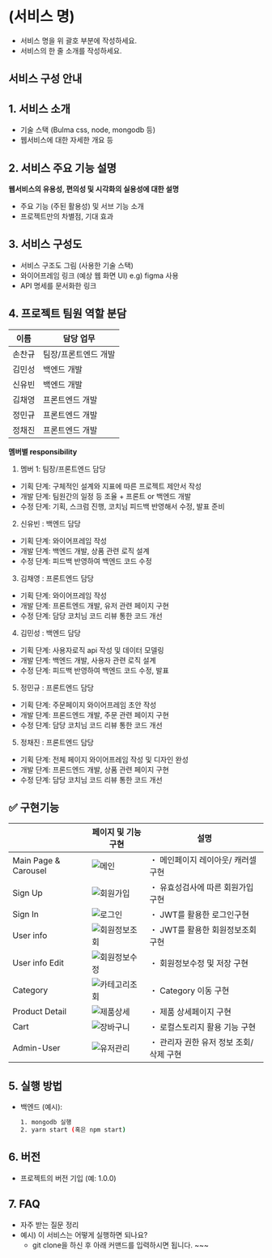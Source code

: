 # (서비스 명)
- 서비스 명을 위 괄호 부분에 작성하세요.
- 서비스의 한 줄 소개를 작성하세요.


## 서비스 구성 안내

## 1. 서비스 소개

- 기술 스택 (Bulma css, node, mongodb 등)
- 웹서비스에 대한 자세한 개요 등


## 2. 서비스 주요 기능 설명

**웹서비스의 유용성, 편의성 및 시각화의 실용성에 대한 설명**
  - 주요 기능 (주된 활용성) 및 서브 기능 소개
  - 프로젝트만의 차별점, 기대 효과

## 3. 서비스 구성도
  - 서비스 구조도 그림 (사용한 기술 스택)
  - 와이어프레임 링크 (예상 웹 화면 UI) e.g) figma 사용
  - API 명세를 문서화한 링크

## 4. 프로젝트 팀원 역할 분담
| 이름 | 담당 업무 |
| ------ | ------ |
| 손찬규 | 팀장/프론트엔드 개발 |
| 김민성 | 백엔드 개발 |
| 신유빈 | 백엔드 개발 |
| 김채영 | 프론트엔드 개발 |
| 정민규 | 프론트엔드 개발 |
| 정채진 | 프론트엔드 개발 |

**멤버별 responsibility**

1. 멤버 1: 팀장/프론트엔드 담당

- 기획 단계: 구체적인 설계와 지표에 따른 프로젝트 제안서 작성
- 개발 단계: 팀원간의 일정 등 조율 + 프론트 or 백엔드 개발
- 수정 단계: 기획, 스크럼 진행, 코치님 피드백 반영해서 수정, 발표 준비

2. 신유빈 : 백엔드 담당

- 기획 단계: 와이어프레임 작성
- 개발 단계: 백엔드 개발, 상품 관련 로직 설계
- 수정 단계: 피드백 반영하여 백엔드 코드 수정

3. 김채영 : 프론트엔드 담당

- 기획 단계: 와이어프레임 작성
- 개발 단계: 프론트엔드 개발, 유저 관련 페이지 구현
- 수정 단계: 담당 코치님 코드 리뷰 통한 코드 개선

4. 김민성 : 백엔드 담당

- 기획 단계: 사용자로직 api 작성 및 데이터 모델링
- 개발 단계: 백엔드 개발, 사용자 관련 로직 설계
- 수정 단계: 피드백 반영하여 백엔드 코드 수정, 발표

5. 정민규 : 프론트엔드 담당

- 기획 단계: 주문페이지 와이어프레임 초안 작성 
- 개발 단계: 프론드엔드 개발, 주문 관련 페이지 구현
- 수정 단계: 담당 코치님 코드 리뷰 통한 코드 개선

5. 정채진 : 프론트엔드 담당

- 기획 단계: 전체 페이지 와이어프레임 작성 및 디자인 완성
- 개발 단계: 프론드엔드 개발, 상품 관련 페이지 구현
- 수정 단계: 담당 코치님 코드 리뷰 통한 코드 개선

## ✅ 구현기능

|  | 페이지 및 기능구현 | 설명 |
| --- | --- | --- |
| Main Page & Carousel | ![메인](/uploads/d8b641ae71b943a34b031a85ec65d760/메인.gif) | ・ 메인페이지 레이아웃/ 캐러셀 구현 |
| Sign Up | ![회원가입](/uploads/dad3f26a107d00adb73b133acdc7cd8f/회원가입.gif) | ・ 유효성검사에 따른 회원가입 구현 |
| Sign In | ![로그인](/uploads/a57c9ed8027bd8a34262fbeb6dfccd96/로그인.gif) | ・ JWT를 활용한 로그인구현 |
| User info | ![회원정보조회](/uploads/b4c235dec92f9fe779fcc7dcb1a61b2e/회원정보조회.gif) | ・ JWT를 활용한 회원정보조회 구현 |
| User info Edit | ![회원정보수정](/uploads/de2d3a463c228b1725ad921eb9f21bf2/회원정보수정.gif) | ・ 회원정보수정 및 저장 구현 |
| Category | ![카테고리조회](/uploads/13e0f27de5c0cf05895f0ba05b3135d4/카테고리조회.gif) | ・ Category 이동 구현 |
| Product Detail | ![제품상세](/uploads/4947fed060705deb5b1e0989b0451a9b/제품상세.gif) | ・ 제품 상세페이지 구현|
| Cart |![장바구니](/uploads/87c1a32b0bf764265f3ba1673a5023ef/장바구니.gif) | ・ 로컬스토리지 활용 기능 구현 |
| Admin-User | ![유저관리](/uploads/0dacdab8c7e7beb6237b6e969a9ff999/유저관리.gif) | ・ 관리자 권한 유저 정보 조회/삭제 구현 |


## 5. 실행 방법
- 백엔드 (예시):
  ```bash
  1. mongodb 실행
  2. yarn start (혹은 npm start)
  ```

## 6. 버전
  - 프로젝트의 버전 기입 (예: 1.0.0)

## 7. FAQ
  - 자주 받는 질문 정리
  - 예시) 이 서비스는 어떻게 실행하면 되나요?
    - git clone을 하신 후 아래 커맨드를 입력하시면 됩니다. ~~~
